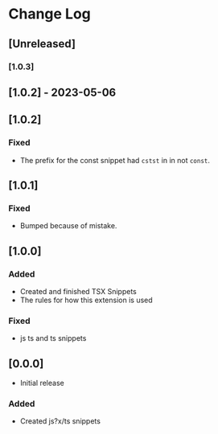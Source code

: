 # Change Log

## [Unreleased]

### [1.0.3]


## [1.0.2] - 2023-05-06


## [1.0.2]

### Fixed 

- The prefix for the const snippet had `cstst` in in not `const`.

## [1.0.1]

### Fixed

- Bumped because of mistake.

## [1.0.0]


### Added

- Created and finished TSX Snippets
- The rules for how this extension is used

### Fixed

-  js ts and ts snippets

## [0.0.0]

- Initial release

### Added
- Created js?x/ts snippets

